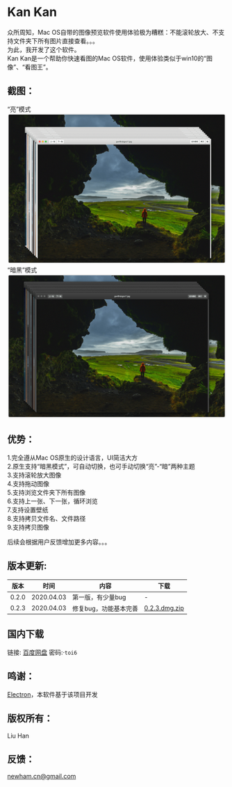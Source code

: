 # Kan Kan

众所周知，Mac OS自带的图像预览软件使用体验极为糟糕：不能滚轮放大、不支持文件夹下所有图片直接查看。。。  
为此，我开发了这个软件。  
Kan Kan是一个帮助你快速看图的Mac OS软件，使用体验类似于win10的“图像”、“看图王”。  

## 截图：
“亮”模式  
<img src="cap_1.png">
“暗黑”模式  
<img src="cap_2.png">

## 优势：  
1.完全遵从Mac OS原生的设计语言，UI简洁大方  
2.原生支持“暗黑模式”，可自动切换，也可手动切换“亮”-“暗”两种主题  
3.支持滚轮放大图像  
4.支持拖动图像  
5.支持浏览文件夹下所有图像  
6.支持上一张、下一张，循环浏览  
7.支持设置壁纸  
8.支持拷贝文件名、文件路径  
9.支持拷贝图像  

后续会根据用户反馈增加更多内容。。。  

## 版本更新:
版本  |时间       |内容              |下载
-----|----------|------------------|----
0.2.0|2020.04.03|第一版，有少量bug    |-
0.2.3|2020.04.03|修复bug，功能基本完善 |[0.2.3.dmg.zip](https://github.com/newham/kankan/releases/download/v0.2.3/kankan-0.2.3.dmg.zip)

## 国内下载
链接: [百度网盘](https://pan.baidu.com/s/1KMK9E7Uj4S5f6FUySmJOKA)  密码:·`toi6`

## 鸣谢：  
[Electron](https://www.electronjs.org)，本软件基于该项目开发

## 版权所有：  
Liu Han

## 反馈：   
newham.cn@gmail.com  

